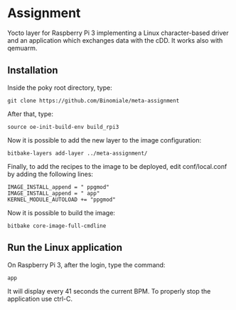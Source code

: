 # Assignment
Yocto layer for Raspberry Pi 3 implementing a Linux character-based driver and an application which exchanges data with the cDD.
It works also with qemuarm.
## Installation
Inside the poky root directory, type:
```
git clone https://github.com/Binomiale/meta-assignment
```
After that, type:
```
source oe-init-build-env build_rpi3
```
Now it is possible to add the new layer to the image configuration:
```
bitbake-layers add-layer ../meta-assignment/
```
Finally, to add the recipes to the image to be deployed, edit conf/local.conf by adding the following lines:
```
IMAGE_INSTALL_append = " ppgmod"
IMAGE_INSTALL_append = " app"
KERNEL_MODULE_AUTOLOAD += "ppgmod"
```
Now it is possible to build the image:
```
bitbake core-image-full-cmdline
```
## Run the Linux application
On Raspberry Pi 3, after the login, type the command:
```
app
```
It will display every 41 seconds the current BPM.
To properly stop the application use ctrl-C.
